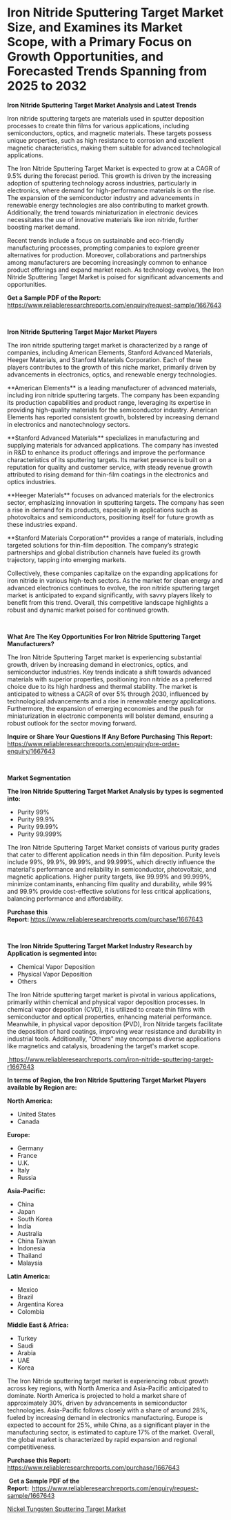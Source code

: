 <p><h1>Iron Nitride Sputtering Target Market Size, and Examines its Market Scope, with a Primary Focus on Growth Opportunities, and Forecasted Trends Spanning from 2025 to 2032</h1></p><p><strong>Iron Nitride Sputtering Target Market Analysis and Latest Trends</strong></p>
<p><p>Iron nitride sputtering targets are materials used in sputter deposition processes to create thin films for various applications, including semiconductors, optics, and magnetic materials. These targets possess unique properties, such as high resistance to corrosion and excellent magnetic characteristics, making them suitable for advanced technological applications.</p><p>The Iron Nitride Sputtering Target Market is expected to grow at a CAGR of 9.5% during the forecast period. This growth is driven by the increasing adoption of sputtering technology across industries, particularly in electronics, where demand for high-performance materials is on the rise. The expansion of the semiconductor industry and advancements in renewable energy technologies are also contributing to market growth. Additionally, the trend towards miniaturization in electronic devices necessitates the use of innovative materials like iron nitride, further boosting market demand.</p><p>Recent trends include a focus on sustainable and eco-friendly manufacturing processes, prompting companies to explore greener alternatives for production. Moreover, collaborations and partnerships among manufacturers are becoming increasingly common to enhance product offerings and expand market reach. As technology evolves, the Iron Nitride Sputtering Target Market is poised for significant advancements and opportunities.</p></p>
<p><strong>Get a Sample PDF of the Report:&nbsp;</strong> <a href="https://www.reliableresearchreports.com/enquiry/request-sample/1667643?utm_campaign=3110&utm_medium=2&utm_source=Github&utm_content=ia&utm_term=08032025&utm_id=iron-nitride-sputtering-target">https://www.reliableresearchreports.com/enquiry/request-sample/1667643</a></p>
<p>&nbsp;</p>
<p><strong>Iron Nitride Sputtering Target Major Market Players</strong></p>
<p><p>The iron nitride sputtering target market is characterized by a range of companies, including American Elements, Stanford Advanced Materials, Heeger Materials, and Stanford Materials Corporation. Each of these players contributes to the growth of this niche market, primarily driven by advancements in electronics, optics, and renewable energy technologies.</p><p>**American Elements** is a leading manufacturer of advanced materials, including iron nitride sputtering targets. The company has been expanding its production capabilities and product range, leveraging its expertise in providing high-quality materials for the semiconductor industry. American Elements has reported consistent growth, bolstered by increasing demand in electronics and nanotechnology sectors.</p><p>**Stanford Advanced Materials** specializes in manufacturing and supplying materials for advanced applications. The company has invested in R&D to enhance its product offerings and improve the performance characteristics of its sputtering targets. Its market presence is built on a reputation for quality and customer service, with steady revenue growth attributed to rising demand for thin-film coatings in the electronics and optics industries.</p><p>**Heeger Materials** focuses on advanced materials for the electronics sector, emphasizing innovation in sputtering targets. The company has seen a rise in demand for its products, especially in applications such as photovoltaics and semiconductors, positioning itself for future growth as these industries expand.</p><p>**Stanford Materials Corporation** provides a range of materials, including targeted solutions for thin-film deposition. The company’s strategic partnerships and global distribution channels have fueled its growth trajectory, tapping into emerging markets.</p><p>Collectively, these companies capitalize on the expanding applications for iron nitride in various high-tech sectors. As the market for clean energy and advanced electronics continues to evolve, the iron nitride sputtering target market is anticipated to expand significantly, with savvy players likely to benefit from this trend. Overall, this competitive landscape highlights a robust and dynamic market poised for continued growth.</p></p>
<p>&nbsp;</p>
<p><strong>What Are The Key Opportunities For Iron Nitride Sputtering Target Manufacturers?</strong></p>
<p><p>The Iron Nitride Sputtering Target market is experiencing substantial growth, driven by increasing demand in electronics, optics, and semiconductor industries. Key trends indicate a shift towards advanced materials with superior properties, positioning iron nitride as a preferred choice due to its high hardness and thermal stability. The market is anticipated to witness a CAGR of over 5% through 2030, influenced by technological advancements and a rise in renewable energy applications. Furthermore, the expansion of emerging economies and the push for miniaturization in electronic components will bolster demand, ensuring a robust outlook for the sector moving forward.</p></p>
<p><strong>Inquire or Share Your Questions If Any Before Purchasing This Report:</strong> <a href="https://www.reliableresearchreports.com/enquiry/pre-order-enquiry/1667643?utm_campaign=3110&utm_medium=2&utm_source=Github&utm_content=ia&utm_term=08032025&utm_id=iron-nitride-sputtering-target">https://www.reliableresearchreports.com/enquiry/pre-order-enquiry/1667643</a></p>
<p>&nbsp;</p>
<p><strong>Market Segmentation</strong></p>
<p><strong>The Iron Nitride Sputtering Target Market Analysis by types is segmented into:</strong></p>
<p><ul><li>Purity 99%</li><li>Purity 99.9%</li><li>Purity 99.99%</li><li>Purity 99.999%</li></ul></p>
<p><p>The Iron Nitride Sputtering Target Market consists of various purity grades that cater to different application needs in thin film deposition. Purity levels include 99%, 99.9%, 99.99%, and 99.999%, which directly influence the material's performance and reliability in semiconductor, photovoltaic, and magnetic applications. Higher purity targets, like 99.99% and 99.999%, minimize contaminants, enhancing film quality and durability, while 99% and 99.9% provide cost-effective solutions for less critical applications, balancing performance and affordability.</p></p>
<p><strong>Purchase this Report:&nbsp;</strong><a href="https://www.reliableresearchreports.com/purchase/1667643?utm_campaign=3110&utm_medium=2&utm_source=Github&utm_content=ia&utm_term=08032025&utm_id=iron-nitride-sputtering-target">https://www.reliableresearchreports.com/purchase/1667643</a></p>
<p>&nbsp;</p>
<p><strong>The Iron Nitride Sputtering Target Market Industry Research by Application is segmented into:</strong></p>
<p><ul><li>Chemical Vapor Deposition</li><li>Physical Vapor Deposition</li><li>Others</li></ul></p>
<p><p>The Iron Nitride sputtering target market is pivotal in various applications, primarily within chemical and physical vapor deposition processes. In chemical vapor deposition (CVD), it is utilized to create thin films with semiconductor and optical properties, enhancing material performance. Meanwhile, in physical vapor deposition (PVD), Iron Nitride targets facilitate the deposition of hard coatings, improving wear resistance and durability in industrial tools. Additionally, "Others" may encompass diverse applications like magnetics and catalysis, broadening the target's market scope.</p></p>
<p><a href="https://www.reliableresearchreports.com/iron-nitride-sputtering-target-r1667643?utm_campaign=3110&utm_medium=2&utm_source=Github&utm_content=ia&utm_term=08032025&utm_id=iron-nitride-sputtering-target">&nbsp;https://www.reliableresearchreports.com/iron-nitride-sputtering-target-r1667643</a></p>
<p><strong>In terms of Region, the Iron Nitride Sputtering Target Market Players available by Region are:</strong></p>
<p>
    <p> <strong> North America: </strong>
        <ul>
            <li>United States</li>
            <li>Canada</li>
        </ul>
        </p> 
    <p> <strong> Europe: </strong>
        <ul>
            <li>Germany</li>
            <li>France</li>
            <li>U.K.</li>
            <li>Italy</li>
            <li>Russia</li>
        </ul>
        </p> 
    <p> <strong> Asia-Pacific: </strong>
        <ul>
            <li>China</li>
            <li>Japan</li>
            <li>South Korea</li>
            <li>India</li>
            <li>Australia</li>
            <li>China Taiwan</li>
            <li>Indonesia</li>
            <li>Thailand</li>
            <li>Malaysia</li>
        </ul>
        </p> 
    <p> <strong> Latin America: </strong>
        <ul>
            <li>Mexico</li>
            <li>Brazil</li>
            <li>Argentina Korea</li>
            <li>Colombia</li>
        </ul>
        </p> 
    <p> <strong> Middle East & Africa: </strong>
        <ul>
            <li>Turkey</li>
            <li>Saudi</li>
            <li>Arabia</li>
            <li>UAE</li>
            <li>Korea</li>
        </ul>
    </p>
    </p>
<p><p>The Iron Nitride sputtering target market is experiencing robust growth across key regions, with North America and Asia-Pacific anticipated to dominate. North America is projected to hold a market share of approximately 30%, driven by advancements in semiconductor technologies. Asia-Pacific follows closely with a share of around 28%, fueled by increasing demand in electronics manufacturing. Europe is expected to account for 25%, while China, as a significant player in the manufacturing sector, is estimated to capture 17% of the market. Overall, the global market is characterized by rapid expansion and regional competitiveness.</p></p>
<p><strong>Purchase this Report: </strong><a href="https://www.reliableresearchreports.com/purchase/1667643?utm_campaign=3110&utm_medium=2&utm_source=Github&utm_content=ia&utm_term=08032025&utm_id=iron-nitride-sputtering-target">https://www.reliableresearchreports.com/purchase/1667643</a></p>
<p>&nbsp;<strong>Get a Sample PDF of the Report:&nbsp;&nbsp;</strong><a href="https://www.reliableresearchreports.com/enquiry/request-sample/1667643?utm_campaign=3110&utm_medium=2&utm_source=Github&utm_content=ia&utm_term=08032025&utm_id=iron-nitride-sputtering-target">https://www.reliableresearchreports.com/enquiry/request-sample/1667643</a></p>
<p><strong></strong></p>
<p><p><a href="https://github.com/doljanzwald/Market-Research-Report-List-1/blob/main/nickel-tungsten-sputtering-target-market.md?utm_campaign=3110&utm_medium=2&utm_source=Github&utm_content=ia&utm_term=08032025&utm_id=iron-nitride-sputtering-target">Nickel Tungsten Sputtering Target Market</a></p></p>